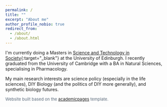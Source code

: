 ```yaml
---
permalink: /
title: ""
excerpt: "About me"
author_profile_nobio: true
redirect_from: 
  - /about/
  - /about.html
---
```


I'm currently doing a Masters in [Science and Technology in Society](https://www.sps.ed.ac.uk/study/postgraduate-taught-programmes/science-and-technology-society){:target="_blank"} at the University of Edinburgh. I recently graduated from the University of Cambridge with a BA in Natural Sciences, specialising in Pharmacology.

My main research interests are science policy (especially in the life sciences), DIY Biology (and the politics of DIY more generally), and synthetic biology futures.


<font size="2" color="5D6C7C"> Website built based on the <a href="https://academicpages.github.io" target="_blank" rel="noopener noreferrer">academicpages</a> template. </font>
